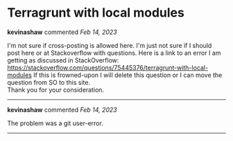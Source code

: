 # Terragrunt with local modules

**kevinashaw** commented *Feb 14, 2023*

I'm not sure if cross-posting is allowed here.  I'm just not sure if I should post here or at Stackoverflow with questions.
Here is a link to an error I am getting as discussed in StackOverflow:
https://stackoverflow.com/questions/75445376/terragrunt-with-local-modules
If this is frowned-upon I will delete this question or I can move the question from SO to this site.  
Thank you for your consideration. 
<br />
***


**kevinashaw** commented *Feb 14, 2023*

The problem was a git user-error.
***

